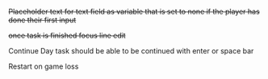 ~~Placeholder text for text field as variable that is set to none if the player has done their first input~~



~~once task is finished focus line edit~~



Continue Day task should be able to be continued with enter or space bar



Restart on game loss



